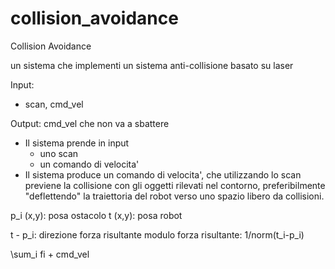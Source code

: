 # collision_avoidance

Collision Avoidance

un sistema che implementi un sistema anti-collisione basato su laser

Input: 
   - scan, cmd_vel

Output: cmd_vel che non va a sbattere
   - Il sistema prende in input
     - uno scan
     - un comando di velocita'
   - Il sistema produce un comando di velocita', che utilizzando lo scan
     previene la collisione con gli oggetti rilevati nel contorno,
     preferibilmente "deflettendo" la traiettoria del robot verso uno
     spazio libero da collisioni.

p_i (x,y): posa ostacolo
t (x,y): posa robot

t - p_i: direzione forza risultante
modulo forza risultante: 1/norm(t_i-p_i)

\sum_i fi + cmd_vel
